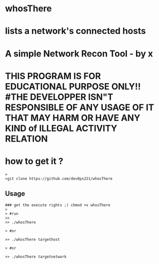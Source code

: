 # whosThere
# lists a network's connected hosts
# A simple Network Recon Tool - by x

# THIS PROGRAM IS FOR EDUCATIONAL PURPOSE ONLY!! #THE DEVELOPPER ISN"T RESPONSIBLE OF ANY USAGE OF IT THAT MAY HARM OR HAVE ANY KIND of ILLEGAL ACTIVITY RELATION

# how to get it ?
```
>
>git clone https://github.com/dev0ps221/whosThere
```
## Usage
```
### get the execute rights ;) chmod +x whosThere
>
> #run
>> 
>> ./whosThere

> #or

>> ./whosThere targethost

> #or

>> ./whosThere targetnetwork 
```

